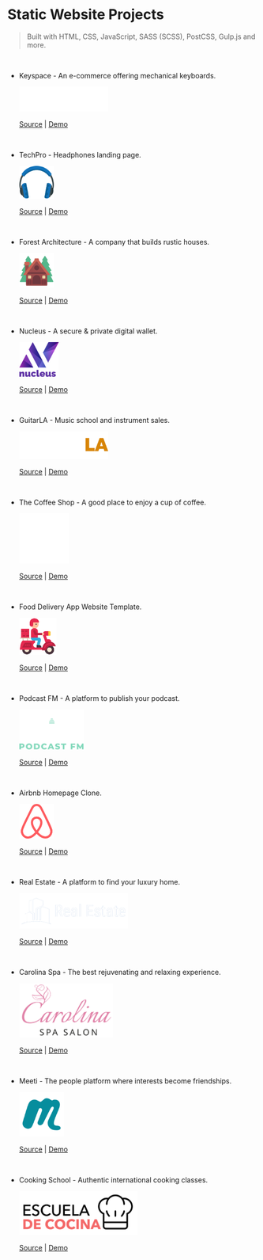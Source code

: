 # Static Website Projects

> Built with HTML, CSS, JavaScript, SASS (SCSS), PostCSS, Gulp.js and more.

<br>

- Keyspace - An e-commerce offering mechanical keyboards.

  <img src="./keyspace/imgs/logos/logo.svg" alt="keyspace" width="180" />

  [Source](./keyspace/) | [Demo](https://keyspace-store.netlify.app/)

<br>

- TechPro - Headphones landing page.

  <img src="./techpro/imgs/modelo-x.svg" alt="techpro" width="70" />

  [Source](./techpro/) | [Demo](https://tech-products.netlify.app/)

<br>

- Forest Architecture - A company that builds rustic houses.

  <img src="./forest-architecture/img/logo.png" alt="forest-architecture" width="70" />

  [Source](./forest-architecture/) | [Demo](https://forest-architecture.netlify.app/)

<br>

- Nucleus - A secure & private digital wallet.

  <img src="./nucleus/img/logo.svg" alt="nucleus" width="80" />

  [Source](./nucleus/) | [Demo](https://nucleus-digital.netlify.app/)

<br>

- GuitarLA - Music school and instrument sales.

  <img src="./guitar-la/img/logo.svg" alt="guitar-la" width="180" />

  [Source](./guitar-la/) | [Demo](https://guitar-la.netlify.app/)

<br>

- The Coffee Shop - A good place to enjoy a cup of coffee.

  <img src="./the-coffee-shop/src/img/logo.svg" alt="the-coffee-shop" width="100" />

  [Source](./the-coffee-shop/) | [Demo](https://is-the-coffee-shop.netlify.app/)

<br>

- Food Delivery App Website Template.

  <img src="./food-delivery-app-website-template/src/img/repartidor.png" alt="food-delivery-app-website-template" width="75" />

  [Source](./food-delivery-app-website-template/) | [Demo](https://food-delivery-app-template.netlify.app/)

<br>

- Podcast FM - A platform to publish your podcast.

  <img src="./podcast-fm/src/img/logo.svg" alt="podcast-fm" width="130" />

  [Source](./podcast-fm/) | [Demo](https://podcast-fm-project.netlify.app/)

<br>

- Airbnb Homepage Clone.

  <img src="./airbnb-homepage-clone/src/img/airbnb.png" alt="airbnb-homepage-clone" width="70" />

  [Source](./airbnb-homepage-clone/) | [Demo](https://airbnb-hp-clone.netlify.app/)

<br>

- Real Estate - A platform to find your luxury home.

  <img src="./real-estate-website/src/img/logo.png" alt="real-estate-website" width="220" />

  [Source](./real-estate-website/) | [Demo](https://real-estate-organization.netlify.app/)

<br>

- Carolina Spa - The best rejuvenating and relaxing experience.

  <img src="./carolina-spa/src/img/logo.svg" alt="carolina-spa" width="190" />

  [Source](./carolina-spa/) | [Demo](https://carolina-spa-experience.netlify.app/)

<br>

- Meeti - The people platform where interests become friendships.

  <img src="./meeti/src/img/meeti.png" alt="meeti" width="90" />

  [Source](./meeti/) | [Demo](https://meeti-project.netlify.app/)

<br>

- Cooking School - Authentic international cooking classes.

  <img src="./cooking-school/src/img/logo.svg" alt="cooking-school" width="240" />

  [Source](./cooking-school/) | [Demo](https://international-cooking-school.netlify.app/)
